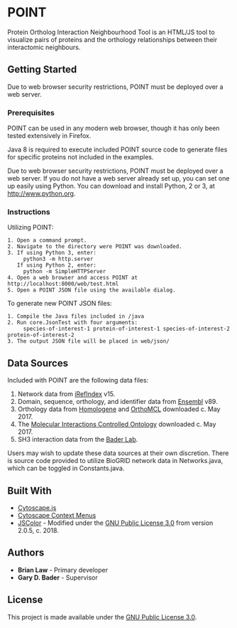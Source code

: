 # POINT
Protein Ortholog Interaction Neighbourhood Tool is an HTML/JS tool to visualize pairs of proteins and the orthology relationships between their interactomic neighbours.

## Getting Started

Due to web browser security restrictions, POINT must be deployed over a web server. 

### Prerequisites

POINT can be used in any modern web browser, though it has only been tested extensively in Firefox.

Java 8 is required to execute included POINT source code to generate files for specific proteins not included in the examples.

Due to web browser security restrictions, POINT must be deployed over a web server. If you do not have a web server already set up, you can set one up easily using Python. You can download and install Python, 2 or 3, at http://www.python.org.

### Instructions

Utilizing POINT:

```
1. Open a command prompt.
2. Navigate to the directory were POINT was downloaded.
3. If using Python 3, enter: 
     python3 -m http.server
   If using Python 2, enter:
     python -m SimpleHTTPServer
4. Open a web browser and access POINT at http://localhost:8000/web/test.html
5. Open a POINT JSON file using the available dialog.
```
To generate new POINT JSON files:

```
1. Compile the Java files included in /java
2. Run core.JsonTest with four arguments: 
     species-of-interest-1 protein-of-interest-1 species-of-interest-2 protein-of-interest-2
3. The output JSON file will be placed in web/json/
```

## Data Sources

Included with POINT are the following data files:

1. Network data from [iRefIndex](http://irefindex.org/wiki/index.php?title=iRefIndex) v15.
2. Domain, sequence, orthology, and identifier data from [Ensembl](http://www.ensembl.org) v89.
3. Orthology data from [Homologene](https://www.ncbi.nlm.nih.gov/homologene) and [OrthoMCL](https://orthomcl.org/orthomcl/) downloaded c. May 2017.
4. The [Molecular Interactions Controlled Ontology](https://www.ebi.ac.uk/ols/ontologies/mi) downloaded c. May 2017.
5. SH3 interaction data from the [Bader Lab](http://www.baderlab.org).

Users may wish to update these data sources at their own discretion. There is source code provided to utilize BioGRID network data in Networks.java, which can be toggled in Constants.java.

## Built With

* [Cytoscape.js](http://js.cytoscape.org/)
* [Cytoscape Context Menus](https://github.com/iVis-at-Bilkent/cytoscape.js-context-menus)
* [JSColor](http://jscolor.com) - Modified under the [GNU Public License 3.0](http://www.gnu.org/licenses/gpl-3.0.txt) from version 2.0.5, c. 2018.

## Authors

* **Brian Law** - Primary developer
* **Gary D. Bader** - Supervisor

## License

This project is made available under the [GNU Public License 3.0](http://www.gnu.org/licenses/gpl-3.0.txt).
